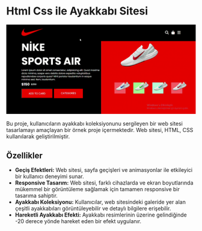 # Html Css ile Ayakkabı Sitesi

![Html Css ile Ayakkabı Sitesi ](/images/shoe-web-site.gif)

Bu proje, kullanıcıların ayakkabı koleksiyonunu sergileyen bir web sitesi tasarlamayı amaçlayan bir örnek proje içermektedir. Web sitesi, HTML, CSS kullanılarak geliştirilmiştir.

## Özellikler

- **Geçiş Efektleri:** Web sitesi, sayfa geçişleri ve animasyonlar ile etkileyici bir kullanıcı deneyimi sunar.
- **Responsive Tasarım:** Web sitesi, farklı cihazlarda ve ekran boyutlarında mükemmel bir görüntüleme sağlamak için tamamen responsive bir tasarıma sahiptir.
- **Ayakkabı Koleksiyonu:** Kullanıcılar, web sitesindeki galeride yer alan çeşitli ayakkabıları görüntüleyebilir ve detaylı bilgilere erişebilir.
- **Hareketli Ayakkabı Efekti:** Ayakkabı resimlerinin üzerine gelindiğinde -20 derece yönde hareket eden bir efekt uygulanır.

